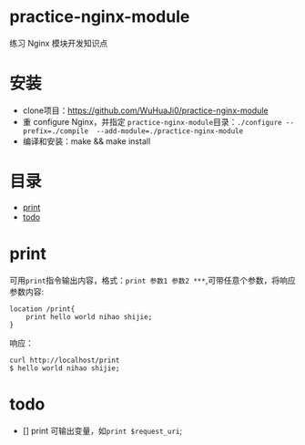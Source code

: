 practice-nginx-module
====

练习 Nginx 模块开发知识点

安装
===
- clone项目：https://github.com/WuHuaJi0/practice-nginx-module
- 重 configure Nginx，并指定 `practice-nginx-module`目录：`./configure --prefix=./compile  --add-module=./practice-nginx-module`
- 编译和安装：make && make install

目录
=================
* [print](#print)
* [todo](#todo)


print
======
可用`print`指令输出内容，格式：`print 参数1 参数2 ***`,可带任意个参数，将响应参数内容:
 
```
location /print{
    print hello world nihao shijie;
}
```

响应：
```
curl http://localhost/print
$ hello world nihao shijie;
```


todo
======
- [] print 可输出变量，如`print $request_uri`;